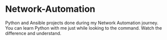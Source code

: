 # Network-Automation
Python and Ansible projects done during my Network Automation journey. 
You can learn Python with me just while looking to the command.
Watch the difference and understand.
